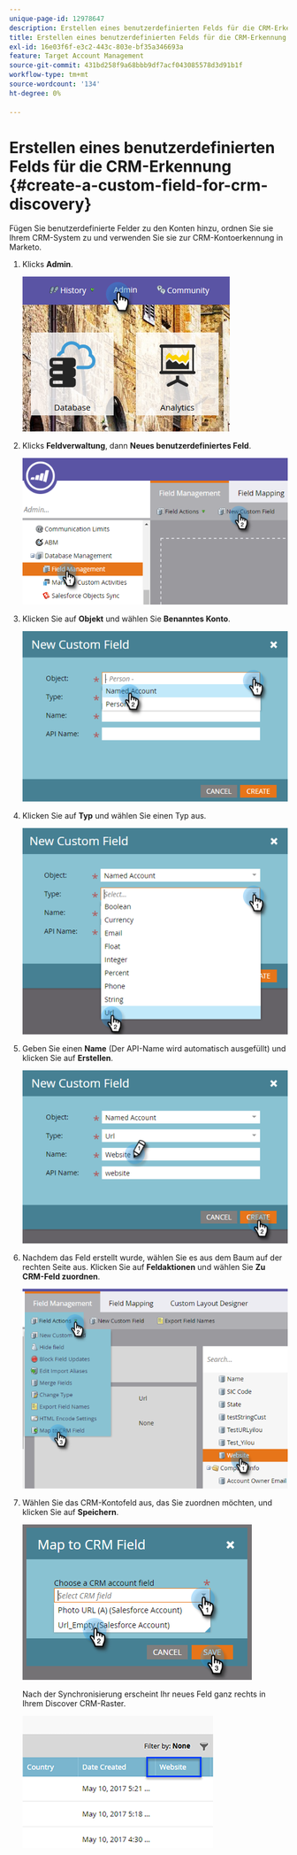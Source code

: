 ```yaml
---
unique-page-id: 12978647
description: Erstellen eines benutzerdefinierten Felds für die CRM-Erkennung - Marketo-Dokumente - Produktdokumentation
title: Erstellen eines benutzerdefinierten Felds für die CRM-Erkennung
exl-id: 16e03f6f-e3c2-443c-803e-bf35a346693a
feature: Target Account Management
source-git-commit: 431bd258f9a68bbb9df7acf043085578d3d91b1f
workflow-type: tm+mt
source-wordcount: '134'
ht-degree: 0%

---
```


# Erstellen eines benutzerdefinierten Felds für die CRM-Erkennung {#create-a-custom-field-for-crm-discovery}

Fügen Sie benutzerdefinierte Felder zu den Konten hinzu, ordnen Sie sie Ihrem CRM-System zu und verwenden Sie sie zur CRM-Kontoerkennung in Marketo.

1. Klicks **Admin**.

   ![](assets/admin.png)

1. Klicks **Feldverwaltung**, dann **Neues benutzerdefiniertes Feld**.

   ![](assets/two-4.png)

1. Klicken Sie auf **Objekt** und wählen Sie **Benanntes Konto**.

   ![](assets/three-3.png)

1. Klicken Sie auf **Typ** und wählen Sie einen Typ aus.

   ![](assets/four-3.png)

1. Geben Sie einen **Name** (Der API-Name wird automatisch ausgefüllt) und klicken Sie auf **Erstellen**.

   ![](assets/five-3.png)

1. Nachdem das Feld erstellt wurde, wählen Sie es aus dem Baum auf der rechten Seite aus. Klicken Sie auf **Feldaktionen** und wählen Sie **Zu CRM-Feld zuordnen**.

   ![](assets/six-2.png)

1. Wählen Sie das CRM-Kontofeld aus, das Sie zuordnen möchten, und klicken Sie auf **Speichern**.

   ![](assets/seven-1.png)

   Nach der Synchronisierung erscheint Ihr neues Feld ganz rechts in Ihrem Discover CRM-Raster.

   ![](assets/eight.png)
